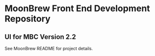 # MoonBrew Front End Development Repository

## UI for MBC Version 2.2
See MoonBrew README for project details.